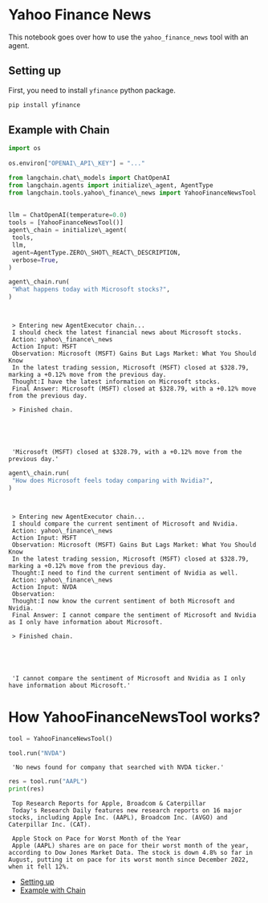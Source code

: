 # Yahoo Finance News

This notebook goes over how to use the `yahoo_finance_news` tool with an agent.

## Setting up[​](#setting-up "Direct link to Setting up")

First, you need to install `yfinance` python package.

```bash
pip install yfinance  

```

## Example with Chain[​](#example-with-chain "Direct link to Example with Chain")

```python
import os  
  
os.environ["OPENAI\_API\_KEY"] = "..."  

```

```python
from langchain.chat\_models import ChatOpenAI  
from langchain.agents import initialize\_agent, AgentType  
from langchain.tools.yahoo\_finance\_news import YahooFinanceNewsTool  
   
  
llm = ChatOpenAI(temperature=0.0)  
tools = [YahooFinanceNewsTool()]  
agent\_chain = initialize\_agent(  
 tools,  
 llm,  
 agent=AgentType.ZERO\_SHOT\_REACT\_DESCRIPTION,  
 verbose=True,  
)  

```

```python
agent\_chain.run(  
 "What happens today with Microsoft stocks?",  
)  

```

```text
   
   
 > Entering new AgentExecutor chain...  
 I should check the latest financial news about Microsoft stocks.  
 Action: yahoo\_finance\_news  
 Action Input: MSFT  
 Observation: Microsoft (MSFT) Gains But Lags Market: What You Should Know  
 In the latest trading session, Microsoft (MSFT) closed at $328.79, marking a +0.12% move from the previous day.  
 Thought:I have the latest information on Microsoft stocks.  
 Final Answer: Microsoft (MSFT) closed at $328.79, with a +0.12% move from the previous day.  
   
 > Finished chain.  
  
  
  
  
  
 'Microsoft (MSFT) closed at $328.79, with a +0.12% move from the previous day.'  

```

```python
agent\_chain.run(  
 "How does Microsoft feels today comparing with Nvidia?",  
)  

```

```text
   
   
 > Entering new AgentExecutor chain...  
 I should compare the current sentiment of Microsoft and Nvidia.  
 Action: yahoo\_finance\_news  
 Action Input: MSFT  
 Observation: Microsoft (MSFT) Gains But Lags Market: What You Should Know  
 In the latest trading session, Microsoft (MSFT) closed at $328.79, marking a +0.12% move from the previous day.  
 Thought:I need to find the current sentiment of Nvidia as well.  
 Action: yahoo\_finance\_news  
 Action Input: NVDA  
 Observation:   
 Thought:I now know the current sentiment of both Microsoft and Nvidia.  
 Final Answer: I cannot compare the sentiment of Microsoft and Nvidia as I only have information about Microsoft.  
   
 > Finished chain.  
  
  
  
  
  
 'I cannot compare the sentiment of Microsoft and Nvidia as I only have information about Microsoft.'  

```

# How YahooFinanceNewsTool works?

```python
tool = YahooFinanceNewsTool()  

```

```python
tool.run("NVDA")  

```

```text
 'No news found for company that searched with NVDA ticker.'  

```

```python
res = tool.run("AAPL")  
print(res)  

```

```text
 Top Research Reports for Apple, Broadcom & Caterpillar  
 Today's Research Daily features new research reports on 16 major stocks, including Apple Inc. (AAPL), Broadcom Inc. (AVGO) and Caterpillar Inc. (CAT).  
   
 Apple Stock on Pace for Worst Month of the Year  
 Apple (AAPL) shares are on pace for their worst month of the year, according to Dow Jones Market Data. The stock is down 4.8% so far in August, putting it on pace for its worst month since December 2022, when it fell 12%.  

```

- [Setting up](#setting-up)
- [Example with Chain](#example-with-chain)

